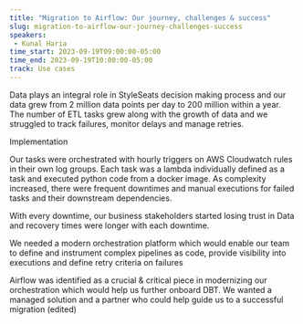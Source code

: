 ```yaml
---
title: "Migration to Airflow: Our journey, challenges & success"
slug: migration-to-airflow-our-journey-challenges-success
speakers:
 - Kunal Haria
time_start: 2023-09-19T09:00:00-05:00
time_end: 2023-09-19T10:00:00-05:00
track: Use cases
---
```


Data plays an integral role in StyleSeats decision making process and our data grew from 2 million data points per day to 200 million within a year. The number of ETL tasks grew along with the growth of data and we struggled to track failures, monitor delays and manage retries.



Implementation

Our tasks were orchestrated with hourly triggers on AWS Cloudwatch rules in their own log groups. Each task was a lambda individually defined as a task and executed python code from a docker image. As complexity increased, there were frequent downtimes and manual executions for failed tasks and their downstream dependencies.



With every downtime, our business stakeholders started losing trust in Data and recovery times were longer with each downtime.



We needed a modern orchestration platform which would enable our team to define and instrument complex pipelines as code, provide visibility into executions and define retry criteria on failures



Airflow was identified as a crucial & critical piece in modernizing our orchestration which would help us further onboard DBT. We wanted a managed solution and a partner who could help guide us to a successful migration (edited) 